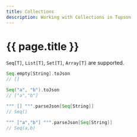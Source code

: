 ```yaml
---
title: Collections
description: Working with Collections in Tupson
---
```


# {{ page.title }}

`Seq[T]`, `List[T]`, `Set[T]`, `Array[T]` are supported.  
        
```scala
Seq.empty[String].toJson
// []

Seq("a", "b").toJson
// ["a","b"]
```

```scala
""" [] """.parseJson[Seq[String]]
// Seq()

""" ["a","b"] """.parseJson[Seq[String]]
// Seq(a,b)
```